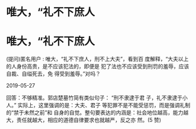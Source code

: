 # 唯大，“礼不下庶人

# 唯大，“礼不下庶人

(提问)匿名用户 : 唯大，“礼不下庶人，刑不上大夫”，看到百 度解释，“大夫以上的人身份高贵，是不应该犯法的，即便是 犯了法也不应该受到刑罚的羞辱，应该自裁、自缢死去，免 得受到羞辱。”对吗？

2019-05-27

回答：不够精准。郭店楚墓竹简有类似句子： “刑不隶逮于君 子，礼不隶逮于小人。” 实际上，这里强调的是：大夫、君子 等犯罪不是不能受惩罚，而是强调礼制的“禁于未然之前”和 自身的自觉。整句要表达的内涵是：社会地位越高，能力越 大，责任就越大，相应的道德自律要求也就越严，反之亦 然。(5 赞)